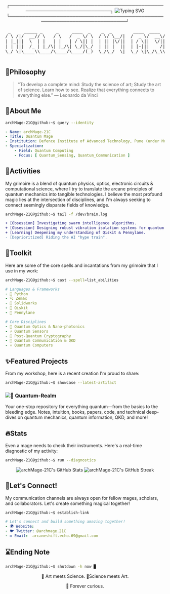 <div align="center">

┌────────────────────────────────────────────────────────────────────────────┐
<img src="https://readme-typing-svg.demolab.com?font=Fira+Code&pause=1000&color=33FF33&center=true&vCenter=true&multiline=true&width=700&height=100&lines=Booting+Grimoire...;System+check+complete.;Welcome%2C+Fellow+Seeker+of+Knowledge!" alt="Typing SVG" />
└────────────────────────────────────────────────────────────────────────────┘


</div>

<div align="center">
<pre>
 _     _____ _     _     ____  _    _  _        ____  ____  ____ _     _      ____  _____ _____     ____  _  ____   
/ \ /|/  __// \   / \   /  _ \/ \  / \/ \__/|  /  _ \/  __\/   _Y \ /|/ \__/|/  _ \/  __//  __/    /_   \/ \/   _\  
| |_|||  \  | |   | |   | / \|| |  | || |\/||  | / \||  \/||  / | |_||| |\/||| / \|| |  _|  \ _____ /   /| ||  /    
| | |||  /_ | |_/\| |_/\| \_/|\_/  | || |  ||  | |-|||    /|  \_| | ||| |  ||| |-||| |_//|  /_\____Y   /_| ||  \__  
\_/ \|\____\\____/\____/\____/(_)  \_/\_/  \|  \_/ \|\_/\_\\____|_/ \|\_/  \|\_/ \|\____\\____\    \____/\_/\____/  
                                                                                                                        
                                                                                                                                                                                                                                                                       
</pre>
</div>

🗿Philosophy
---
> "To develop a complete mind: Study the science of art; Study the art of science. Learn how to see. Realize that everything connects to everything else.” — Leonardo da Vinci

📌About Me
---
```bash
archMage-21C@github:~$ query --identity
```
```yaml
- Name: archMage-21C
- Title: Quantum Mage
- Institution: Defence Institute of Advanced Technology, Pune (under MoD & DRDO)
- Specialization:
    - Field: Quantum Computing
    - Focus: [ Quantum_Sensing, Quantum_Communication ]
```
🎯Activities
---
My grimoire is a blend of quantum physics, optics, electronic circuits & computational science, where I try to translate the arcane principles of quantum mechanics into tangible technologies. I believe the most profound magic lies at the intersection of disciplines, and I'm always seeking to connect seemingly disparate fields of knowledge.
```sh
archMage-21C@github:~$ tail -f /dev/brain.log
```
```diff
+ [Obsession] Investigating swarm intelligence algorithms.
+ [Obsession] Designing robust vibration isolation systems for quantum experiments.
+ [Learning] Deepening my understanding of Qiskit & Pennylane.
- [Deprioritized] Riding the AI "hype train".
```
🔮Toolkit
---
Here are some of the core spells and incantations from my grimoire that I use in my work:
```sh
archMage-21C@github:~$ cast --spell=list_abilities
```
```yaml
# Languages & Frameworks
- 📜 Python
- 🔍 Zemax
- 🔬 Solidworks
- 🔮 Qiskit
- 🌌 Pennylane

# Core Disciplines
- 🔬 Quantum Optics & Nano-photonics
- ⚡ Quantum Sensors
- 🔐 Post-Quantum Cryptography
- 📢 Quantum Communication & QKD
- ⚛️ Quantum Computers
```
✨Featured Projects
---
From my workshop, here is a recent creation I'm proud to share:
```sh
archMage-21C@github:~$ showcase --latest-artifact
```
### ![🚀 Quantum-Realm](https://github.com/archMage-21C/Quantum-Realm.git)

Your one-stop repository for everything quantum—from the basics to the bleeding edge.
Notes, intuition, books, papers, code, and technical deep-dives on quantum mechanics, quantum information, QKD, and more!

🔥Stats
---
Even a mage needs to check their instruments. Here's a real-time diagnostic of my activity:
```sh
archMage-21C@github:~$ run --diagnostics
```

<p align="center">
<img src="https://github-readme-stats.vercel.app/api?username=archMage-21C&show_icons=true&theme=merko" alt="archMage-21C's GitHub Stats" />
<img src="https://github-readme-streak-stats.herokuapp.com?user=archMage-21C&theme=merko" alt="archMage-21C's GitHub Streak" />
</p>

📱Let's Connect!
---
My communication channels are always open for fellow mages, scholars, and collaborators. Let's create something magical together!
```sh
archMage-21C@github:~$ establish-link
```
```yaml
# Let's connect and build something amazing together!
- 🌍 Website: 
- 🐦 Twitter: @archmage.21C
- ✉️ Email:  arcaneshift.echo.69@gmail.com
```
⌛Ending Note
---
```sh
archMage-21C@github:~$ shutdown -h now █
```
<div align="center">
🎨 Art meets Science. 🧬Science meets Art.

🧪 Forever curious. 
</div>
